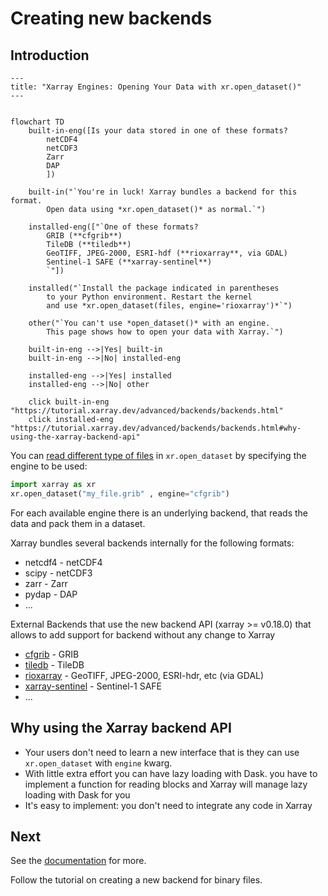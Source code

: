 # Creating new backends

## Introduction

```mermaid
---
title: "Xarray Engines: Opening Your Data with xr.open_dataset()"
---


flowchart TD
    built-in-eng([Is your data stored in one of these formats?
        netCDF4
        netCDF3
        Zarr
        DAP
        ])

    built-in("`You're in luck! Xarray bundles a backend for this format.
        Open data using *xr.open_dataset()* as normal.`")

    installed-eng(["`One of these formats?
        GRIB (**cfgrib**)
        TileDB (**tiledb**)
        GeoTIFF, JPEG-2000, ESRI-hdf (**rioxarray**, via GDAL)
        Sentinel-1 SAFE (**xarray-sentinel**)
        `"])

    installed("`Install the package indicated in parentheses
        to your Python environment. Restart the kernel
        and use *xr.open_dataset(files, engine='rioxarray')*`")

    other("`You can't use *open_dataset()* with an engine.
        This page shows how to open your data with Xarray.`")

    built-in-eng -->|Yes| built-in
    built-in-eng -->|No| installed-eng

    installed-eng -->|Yes| installed
    installed-eng -->|No| other

    click built-in-eng "https://tutorial.xarray.dev/advanced/backends/backends.html"
    click installed-eng "https://tutorial.xarray.dev/advanced/backends/backends.html#why-using-the-xarray-backend-api"

```

You can [read different type of files](https://docs.xarray.dev/en/stable/user-guide/io.html) in `xr.open_dataset` by specifying the engine to be used:

```python
import xarray as xr
xr.open_dataset("my_file.grib" , engine="cfgrib")
```

For each available engine there is an underlying backend, that reads the data and pack them in a dataset.

Xarray bundles several backends internally for the following formats:

- netcdf4 - netCDF4
- scipy - netCDF3
- zarr - Zarr
- pydap - DAP
- ...

External Backends that use the new backend API (xarray >= v0.18.0) that allows to add support for backend without any change to Xarray

- [cfgrib](https://github.com/ecmwf/cfgrib) - GRIB
- [tiledb](https://github.com/TileDB-Inc/TileDB-CF-Py) - TileDB
- [rioxarray](https://corteva.github.io/rioxarray/stable/) - GeoTIFF, JPEG-2000, ESRI-hdr, etc (via GDAL)
- [xarray-sentinel](https://github.com/bopen/xarray-sentinel) - Sentinel-1 SAFE
- ...

## Why using the Xarray backend API

- Your users don't need to learn a new interface that is they can use `xr.open_dataset` with `engine` kwarg.
- With little extra effort you can have lazy loading with Dask. you have to implement a function for reading blocks and Xarray will manage lazy loading with Dask for you
- It's easy to implement: you don't need to integrate any code in Xarray

## Next

See the [documentation](https://docs.xarray.dev/en/stable/internals/how-to-add-new-backend.html) for more.

Follow the tutorial on creating a new backend for binary files.

```{tableofcontents}

```
